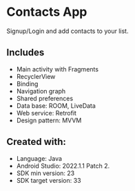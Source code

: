 # Contacts App
Signup/Login and add contacts to your list. <br/>

## Includes
- Main activity with Fragments <br/>
- RecyclerView
- Binding <br/>
- Navigation graph <br/>
- Shared preferences <br/>
- Data base: ROOM, LiveData
- Web service: Retrofit <br/>
- Design pattern: MVVM <br/>

## Created with:
* Language: Java
* Android Studio: 2022.1.1 Patch 2.
* SDK min version: 23
* SDK target version: 33